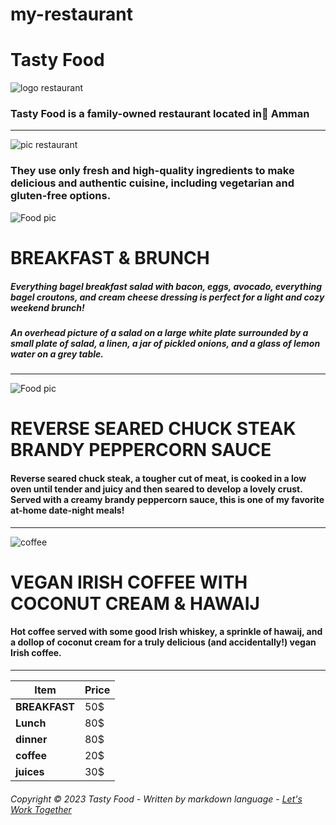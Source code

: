 # my-restaurant

# **Tasty Food**





![logo restaurant](https://mir-s3-cdn-cf.behance.net/project_modules/fs/4a0129115068253.64539737ee72d.png)




### Tasty Food is a family-owned restaurant located in ِAmman 

---


![pic restaurant](https://mir-s3-cdn-cf.behance.net/project_modules/fs/ec860e115068253.64539737f0145.png)



 ### They use only fresh and high-quality ingredients to make delicious and authentic cuisine, including vegetarian and gluten-free options.

![Food pic](https://www.pngmart.com/files/15/Salad-Food-Plate-Top-View-PNG.png)

 # BREAKFAST & BRUNCH

##### Everything bagel breakfast salad with bacon, eggs, avocado, everything bagel croutons, and cream cheese dressing is perfect for a light and cozy weekend brunch!

##### An overhead picture of a salad on a large white plate surrounded by a small plate of salad, a linen, a jar of pickled onions, and a glass of lemon water on a grey table.



---
![Food pic](https://www.pngmart.com/files/15/Food-Plate-Top-View-Nutrition-PNG.png)

# REVERSE SEARED CHUCK STEAK BRANDY PEPPERCORN SAUCE

#### Reverse seared chuck steak, a tougher cut of meat, is cooked in a low oven until tender and juicy and then seared to develop a lovely crust. Served with a creamy brandy peppercorn sauce, this is one of my favorite at-home date-night meals! 


---

![coffee](https://www.pngmart.com/files/15/Fresh-Coffee-Beans-Transparent-PNG.png)


# VEGAN IRISH COFFEE WITH COCONUT CREAM & HAWAIJ


#### Hot coffee served with some good Irish whiskey, a sprinkle of hawaij, and a dollop of coconut cream for a truly delicious (and accidentally!) vegan Irish coffee.


---


| Item          | Price | 
|---------------|:----- |
| **BREAKFAST** |  50$  |  
| **Lunch**     |  80$  | 
| **dinner**    |  80$  |         
| **coffee**    |  20$  |           
| **juices**    |  30$  |       




###### Copyright © 2023 Tasty Food - Written by markdown language - [Let's Work Together](https://duaahammo.myportfolio.com/contact) 
